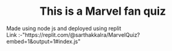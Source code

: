 <h1 align ="center"> This is a Marvel fan quiz 
</h1>
Made using node js and deployed using replit
<br>
Link :-"https://replit.com/@sarthakkalra/MarvelQuiz?embed=1&output=1#index.js"
